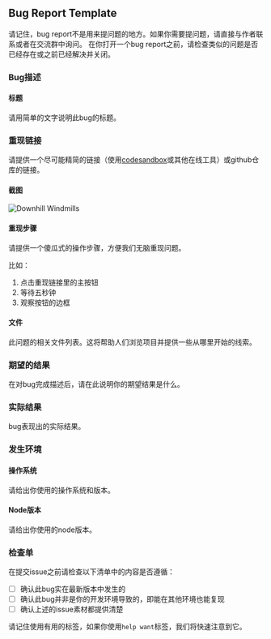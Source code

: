 ## Bug Report Template

请记住，bug report不是用来提问题的地方。如果你需要提问题，请直接与作者联系或者在交流群中询问。
在你打开一个bug report之前，请检查类似的问题是否已经存在或之前已经解决并关闭。	

### Bug描述

#### 标题

请用简单的文字说明此bug的标题。

### 重现链接

请提供一个尽可能精简的链接（使用[codesandbox](https://codesandbox.io/)或其他在线工具）或github仓库的链接。

#### 截图

![Downhill Windmills](http://i.giphy.com/KO8AG2EByqkFi.gif)

#### 重现步骤

请提供一个傻瓜式的操作步骤，方便我们无脑重现问题。

比如：

1. 点击重现链接里的主按钮
2. 等待五秒钟
3. 观察按钮的边框

#### 文件

此问题的相关文件列表。这将帮助人们浏览项目并提供一些从哪里开始的线索。

### 期望的结果

在对bug完成描述后，请在此说明你的期望结果是什么。

### 实际结果

bug表现出的实际结果。

### 发生环境

#### 操作系统

请给出你使用的操作系统和版本。

#### Node版本

请给出你使用的node版本。

### 检查单

在提交issue之前请检查以下清单中的内容是否遵循：

- [ ] 确认此bug实在最新版本中发生的
- [ ] 确认此bug并非是你的开发环境导致的，即能在其他环境也能复现
- [ ] 确认上述的issue素材都提供清楚

请记住使用有用的标签，如果你使用`help want`标签，我们将快速注意到它。

